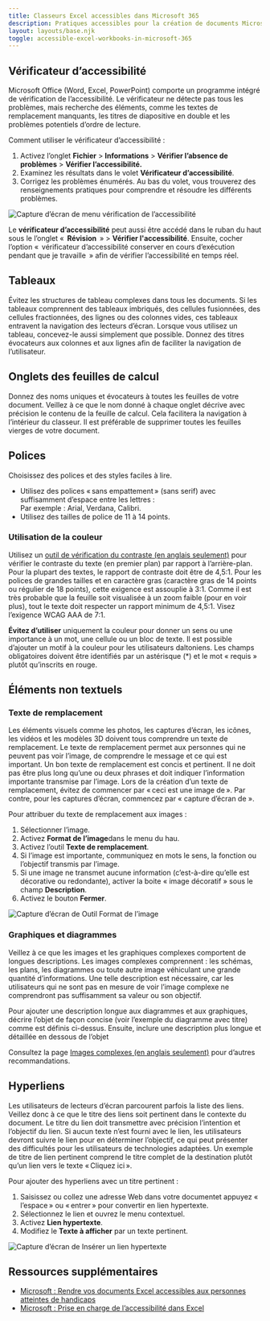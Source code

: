 ```yaml
---
title: Classeurs Excel accessibles dans Microsoft 365
description: Pratiques accessibles pour la création de documents Microsoft Excel.
layout: layouts/base.njk
toggle: accessible-excel-workbooks-in-microsoft-365
---
```


<h2>Vérificateur d’accessibilité</h2>
<p>Microsoft Office (Word, Excel, PowerPoint) comporte un programme intégré de vérification de l’accessibilité. Le vérificateur ne détecte pas tous les problèmes, mais recherche des éléments, comme les textes de remplacement manquants, les titres de diapositive en double et les problèmes potentiels d’ordre de lecture.</p>


<p>Comment utiliser le vérificateur d’accessibilité&nbsp;:</p>
<ol>
	<li>Activez l’onglet <strong>Fichier</strong> &gt; <strong>Informations</strong> &gt; <strong>Vérifier l’absence de problèmes</strong> &gt; <strong>Vérifier l’accessibilité.</strong></li>
	<li>Examinez les résultats dans le volet <strong>Vérificateur d’accessibilité</strong>.</li>
	<li>Corrigez les problèmes énumérés. Au bas du volet, vous trouverez des renseignements pratiques pour comprendre et résoudre les différents problèmes.</li>
</ol>

<div class="row">
	<div class="col-md-7 mrgn-bttm-md">
		<img class="img-responsive"  src="{{ rootPath }}img/fr/office365/excel-365-001.jpg" alt="Capture d’écran de menu vérification de l’accessibilité" />
	</div>
</div>

<p>Le <strong>vérificateur d’accessibilité</strong> peut aussi être accédé dans le ruban du haut sous le l’onglet «&#8201; <strong>Révision</strong> &#8201;» &gt; <strong>Vérifier l'accessibilité</strong>. Ensuite, cocher l’option «&#8201; vérificateur d’accessibilité conserver en cours d’exécution pendant que je travaille &#8201;» afin de vérifier l’accessibilité en temps réel.</p>

<h2>Tableaux</h2>
<p>Évitez les structures de tableau complexes dans tous les documents. Si les tableaux comprennent des tableaux imbriqués, des cellules fusionnées, des cellules fractionnées, des lignes ou des colonnes vides, ces tableaux entravent la navigation des lecteurs d’écran. Lorsque vous utilisez un tableau, concevez-le aussi simplement que possible. Donnez des titres évocateurs aux colonnes et aux lignes afin de faciliter la navigation de l’utilisateur.</p>

<h2>Onglets des feuilles de calcul</h2>
<p>Donnez des noms uniques et évocateurs à toutes les feuilles de votre document. Veillez à ce que le nom donné à chaque onglet décrive avec précision le contenu de la feuille de
	calcul. Cela facilitera la navigation à l’intérieur du classeur. Il est préférable de supprimer toutes les feuilles vierges de votre document. </p>

<h2>Polices</h2>
<p>Choisissez des polices et des styles faciles à lire. </p>

<ul>
	<li>Utilisez des polices «&#8201;sans empattement&#8201;» (sans serif) avec suffisamment d’espace entre les lettres&nbsp;:<br />
		Par exemple : Arial, Verdana, Calibri.</li>
	<li>Utilisez des tailles de police de 11 à 14 points.</li>
</ul>

<h3>Utilisation de la couleur</h3>
<p>Utilisez un <a href="https://webaim.org/resources/contrastchecker/">outil de vérification du contraste (en anglais seulement)</a> pour vérifier le contraste du texte (en premier plan) par rapport à l’arrière-plan. Pour la plupart des textes, le rapport de contraste doit être de 4,5:1. Pour les polices de grandes tailles et en caractère gras (caractère gras de 14 points ou régulier de 18 points), cette exigence est assouplie à 3:1. Comme il est très probable que la feuille soit visualisée à un zoom faible (pour en voir plus), tout le texte doit respecter un rapport minimum de 4,5:1. Visez l’exigence WCAG AAA de 7:1.</p>
<p><strong>Évitez d’utiliser</strong> uniquement la couleur pour donner un sens ou une importance à un mot, une cellule ou un bloc de texte. Il est possible d’ajouter un motif à la couleur pour les utilisateurs daltoniens. Les champs obligatoires doivent être identifiés par un astérisque (*) et le mot «&nbsp;requis&nbsp;» plutôt qu’inscrits en rouge.</p>

<h2>Éléments non textuels</h2>
<h3>Texte de remplacement</h3>
<p>Les éléments visuels comme les photos, les captures d’écran, les icônes, les vidéos et les modèles 3D doivent tous comprendre un texte de remplacement. Le texte de remplacement permet aux personnes qui ne peuvent pas voir l’image, de comprendre le message et ce qui est important. Un bon texte de remplacement est concis et pertinent. Il ne doit pas être plus long qu’une ou deux phrases et doit indiquer l’information importante transmise par l’image. Lors de la création d’un texte de remplacement, évitez de commencer par «&#8201;ceci est une image de&#8201;». Par contre, pour les captures d’écran, commencez par «&nbsp;capture d’écran de&nbsp;».</p>
<p>Pour attribuer du texte de remplacement aux images&nbsp;:</p>
<ol>
	<li>Sélectionner l’image.</li>
	<li>Activez <strong>Format de l’image</strong>dans le menu du hau.</li>
	<li>Activez l’outil <strong>Texte de remplacement</strong>.</li>
	<li>Si l’image est importante, communiquez en mots le sens, la fonction ou l’objectif transmis par l’image. </li>
	<li>Si une image ne transmet aucune information (c’est-à-dire qu’elle est décorative ou redondante), activer la boite «&nbsp;image décoratif&nbsp;» sous le champ <strong>Description</strong>.</li>
	<li>Activez le bouton <strong>Fermer</strong>.</li>
</ol>

<div class="row">
	<div class="col-md-7">
		<img class="img-responsive"  src="{{ rootPath }}img/fr/office365/excel-365-002.jpg" alt="Capture d’écran de Outil Format de l’image" />
	</div>
</div>

<h3>Graphiques et diagrammes</h3>
<p>Veillez à ce que les images et les graphiques complexes comportent de longues descriptions. Les images complexes comprennent : les schémas, les plans, les diagrammes ou toute autre image véhiculant une grande quantité d’informations. Une telle description est nécessaire, car les utilisateurs qui ne sont pas en mesure de voir l’image complexe ne comprendront pas suffisamment sa valeur ou son objectif.</p>
<p>Pour ajouter une description longue aux diagrammes et aux graphiques, décrire l’objet de façon concise (voir l’exemple du diagramme avec titre) comme est définis ci-dessus. Ensuite, inclure une description plus longue et détaillée en dessous de l’objet</p>

<p>Consultez la page <a href="https://www.w3.org/WAI/tutorials/images/complex/">Images complexes (en anglais seulement)</a> pour d’autres recommandations.</p>

<h2>Hyperliens</h2>
<p>Les utilisateurs de lecteurs d’écran parcourent parfois la liste des liens. Veillez donc à ce que le titre des liens soit pertinent dans le contexte du document. Le titre du lien doit transmettre avec précision l’intention et l’objectif du lien. Si aucun texte n’est fourni avec le lien, les utilisateurs devront suivre le lien pour en déterminer l’objectif, ce qui peut présenter des difficultés pour les utilisateurs de technologies adaptées. Un exemple de titre de lien pertinent comprend le titre complet de la destination plutôt qu’un lien vers le texte «&#8201;Cliquez ici&#8201;».</p>

<p>Pour ajouter des hyperliens avec un titre pertinent&nbsp;:</p>
<ol>
	<li>Saisissez ou collez une adresse Web dans votre documentet appuyez «&#8201;l’espace&#8201;» ou «&#8201;entrer&#8201;» pour convertir en lien hypertexte.</li>
	<li>Sélectionnez le lien et ouvrez le menu contextuel.</li>
	<li>Activez <strong>Lien hypertexte</strong>.</li>
	<li>Modifiez le <strong>Texte à afficher</strong> par un texte pertinent.</li>
</ol>

<div class="row">
	<div class="col-md-7">
		<img class="img-responsive"  src="{{ rootPath }}img/fr/office365/excel-365-003.jpg" alt="Capture d’écran de Insérer un lien hypertexte" />
	</div>
</div>

<h2>Ressources supplémentaires</h2>
<ul>
	<li><a href="https://support.office.com/en-us/article/make-your-excel-documents-accessible-to-people-with-disabilities-6cc05fc5-1314-48b5-8eb3-683e49b3e593">Microsoft : Rendre vos documents Excel accessibles aux personnes atteintes de handicaps</a></li>
	<li><a href="https://support.office.com/fr-fr/article/prise-en-charge-de-l-accessibilit%C3%A9-dans-excel-0976b140-7033-4e2d-8887-187280701bf8">Microsoft : Prise en charge de l’accessibilité dans Excel</a></li>
</ul>
